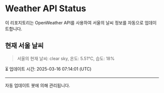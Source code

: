 
# Weather API Status

이 리포지토리는 OpenWeather API를 사용하여 서울의 날씨 정보를 자동으로 업데이트합니다.

## 현재 서울 날씨
> 서울의 현재 날씨: clear sky, 온도: 5.51°C, 습도: 18%

⏳ 업데이트 시간: 2025-03-16 07:14:01 (UTC)

---
자동 업데이트 봇에 의해 관리됩니다.
